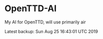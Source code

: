 # OpenTTD-AI
My AI for OpenTTD, will use primarily air

Latest backup: Sun Aug 25 16:43:01 UTC 2019
